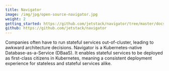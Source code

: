 ```yaml
---
title: Navigator
image: /img/jpg/open-source-navigator.jpg
weight: 2
getting_started: https://github.com/jetstack/navigator/tree/master/docs/quick-start
github: https://github.com/jetstack/navigator
---
```


Companies often have to run stateful services out-of-cluster, leading to awkward architecture decisions. Navigator is a Kubernetes-native Database-as-a-Service (DBaaS). It enables stateful services to be deployed as first-class citizens in Kubernetes, meaning a consistent deployment experience for stateless and stateful services alike.

